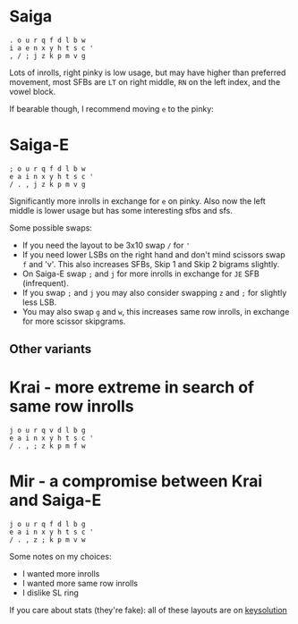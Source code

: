 # Saiga
```
. o u r q f d l b w
i a e n x y h t s c '
, / ; j z k p m v g
```

Lots of inrolls, right pinky is low usage, but may have higher than preferred movement, most SFBs are `LT` on right middle, `RN` on the left index, and the vowel block.

If bearable though, I recommend moving `e` to the pinky:

# Saiga-E
```
; o u r q f d l b w
e a i n x y h t s c '
/ . , j z k p m v g
```

Significantly more inrolls in exchange for `e` on pinky. Also now the left middle is lower usage but has some interesting sfbs and sfs.

Some possible swaps:
- If you need the layout to be 3x10 swap `/` for `'`
- If you need lower LSBs on the right hand and don't mind scissors swap `f` and 'v'. This also increases SFBs, Skip 1 and Skip 2 bigrams slightly.
- On Saiga-E swap `;` and `j` for more inrolls in exchange for `JE` SFB (infrequent).
- If you swap `;` and `j` you may also consider swapping `z` and `;` for slightly less LSB.
- You may also swap `g` and `w`, this increases same row inrolls, in exchange for more scissor skipgrams.

## Other variants

# Krai - more extreme in search of same row inrolls
```
j o u r q v d l b g
e a i n x y h t s c '
/ . , ; z k p m f w
```

# Mir - a compromise between Krai and Saiga-E
```
j o u r q f d l b g
e a i n x y h t s c '
/ . , z ; k p m v w
```

Some notes on my choices:
- I wanted more inrolls
- I wanted more same row inrolls
- I dislike SL ring

If you care about stats (they're fake): all of these layouts are on [keysolution](https://rusdoomer.github.io/keysolution/)
